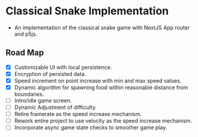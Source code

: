 # Classical Snake Implementation

- An implementation of the classical snake game with NextJS App router and p5js.

## Road Map
- [x] Customizable UI with local persistence.
- [x] Encryption of persisted data.
- [x] Speed increment on point increase with min and max speed values.
- [x] Dynamic algorithm for spawning food within reasonable distance from boundaries.
- [ ] Intro/idle game screen.
- [ ] Dynamic Adjustment of difficulty.
- [ ] Retire framerate as the speed increase mechanism.
- [ ] Rework entire project to use velocity as the speed increase mechanism.
- [ ] Incorporate async game state checks to smoother game play.